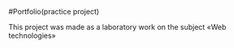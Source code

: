 #Portfolio(practice project)

This project was made as a laboratory work on the subject «Web technologies»
